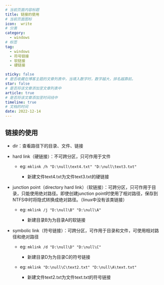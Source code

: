 ```yaml
---
# 当前页面内容标题
title: 链接的使用
# 当前页面图标
icon:  write
# 分类
category:
  - windows
# 标签
tag:
  - windows
  - 符号链接
  - 软链接
  - 硬链接

sticky: false
# 是否收藏在博客主题的文章列表中，当填入数字时，数字越大，排名越靠前。
star: false
# 是否将该文章添加至文章列表中
article: true
# 是否将该文章添加至时间线中
timeline: true
# 文档的时间
date: 2022-12-14
---
```


## 链接的使用

* dir：查看路径下的目录、文件、链接

* hard link（硬链接）：不可跨分区，只可作用于文件

  * eg: `mklink /h "D:\null\text4.txt" "D:\null\text3.txt"`

    * 新建文件text4.txt为文件text3.txt的硬链接

* junction point（directory hard link）（软链接）：可跨分区，只可作用于目录，只能使用绝对路径。即使创建junction point时使用了相对路径，保存到NTFS中时将隐式转换成绝对路径。（linux中没有该类链接）

  * eg: `mklink /j "D:\null\B" "D:\null\A" `

    * 新建目录B为为目录A的软链接

* symbolic link（符号链接）：可跨分区，可作用于目录和文件，可使用相对路径和绝对路径

  * eg: `mklink /d "D:\null\D" "D:\null\C" `

    * 新建目录D为为目录C的符号链接

  * eg: `mklink "D:\null\C\text2.txt" "D:\null\A\text.txt" `

    * 新建文件text2.txt为文件text.txt的符号链接

